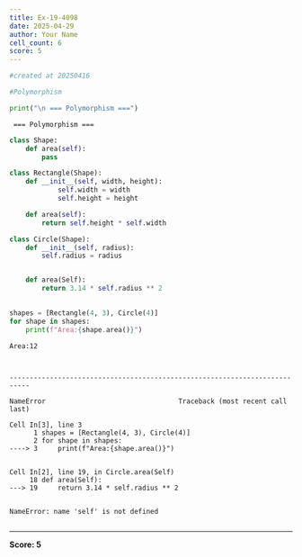 ```yaml
---
title: Ex-19-4098
date: 2025-04-29
author: Your Name
cell_count: 6
score: 5
---
```


```python
#created at 20250416
```


```python
#Polymorphism
```


```python
print("\n === Polymorphism ===")
```

    
     === Polymorphism ===



```python
class Shape:
    def area(self):
        pass

class Rectangle(Shape):
    def __init__(self, width, height):
            self.width = width
            self.height = height

    def area(self):
        return self.height * self.width

class Circle(Shape):
    def __init__(self, radius):
        self.radius = radius


    def area(Self):
        return 3.14 * self.radius ** 2
        
```


```python
shapes = [Rectangle(4, 3), Circle(4)]
for shape in shapes:
    print(f"Area:{shape.area()}")
```

    Area:12



    ---------------------------------------------------------------------------

    NameError                                 Traceback (most recent call last)

    Cell In[3], line 3
          1 shapes = [Rectangle(4, 3), Circle(4)]
          2 for shape in shapes:
    ----> 3     print(f"Area:{shape.area()}")


    Cell In[2], line 19, in Circle.area(Self)
         18 def area(Self):
    ---> 19     return 3.14 * self.radius ** 2


    NameError: name 'self' is not defined



```python

```


---
**Score: 5**